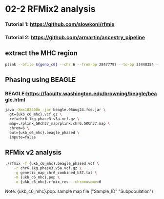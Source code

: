 # 02-2 RFMix2 analysis
### Tutorial 1: https://github.com/slowkoni/rfmix
### Tutorial 2: https://github.com/armartin/ancestry_pipeline

## extract the MHC region
```bash
plink --bfile ${geno_c6} --chr 6 --from-bp 28477797 --to-bp 33448354 --make-bed --out ${geno_mhc}
```

## Phasing using BEAGLE
### BEAGLE:https://faculty.washington.edu/browning/beagle/beagle.html
```bash
java -Xmx102400m -jar beagle.06Aug24.fce.jar \
  gt={ukb_c6_mhc}.vcf.gz \
  ref=chr6.1kg.phase3.v5a.vcf.gz \
  map=./plink_GRch37_map/plink.chr6.GRCh37.map \
  chrom=6 \
  out={ukb_c6_mhc}.beagle_phased \
  impute=false
```

## RFMix v2 analysis
```bash
./rfmix -f {ukb_c6_mhc}.beagle_phased.vcf \
	-r chr6.1kg.phase3.v5a.vcf.gz \
	-g genetic_map_chr6_combined_b37.txt \
	-m {ukb_c6_mhc}.pop \
	-o {ukb_c6_mhc}.rfmix_res --chromosome=6
```
Note: {ukb_c6_mhc}.pop: sample map file ("Sample_ID" "Subpopulation")
